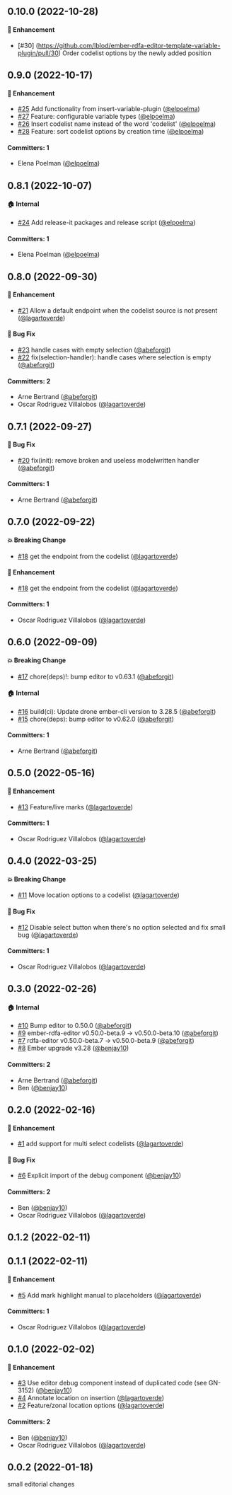 






## 0.10.0 (2022-10-28)
#### :rocket: Enhancement
* [#30] (https://github.com/lblod/ember-rdfa-editor-template-variable-plugin/pull/30) Order codelist options by the newly added position


## 0.9.0 (2022-10-17)

#### :rocket: Enhancement
* [#25](https://github.com/lblod/ember-rdfa-editor-template-variable-plugin/pull/25) Add functionality from insert-variable-plugin ([@elpoelma](https://github.com/elpoelma))
* [#27](https://github.com/lblod/ember-rdfa-editor-template-variable-plugin/pull/27) Feature: configurable variable types ([@elpoelma](https://github.com/elpoelma))
* [#26](https://github.com/lblod/ember-rdfa-editor-template-variable-plugin/pull/26) Insert codelist name instead of the word 'codelist' ([@elpoelma](https://github.com/elpoelma))
* [#28](https://github.com/lblod/ember-rdfa-editor-template-variable-plugin/pull/28) Feature: sort codelist options by creation time ([@elpoelma](https://github.com/elpoelma))

#### Committers: 1
- Elena Poelman ([@elpoelma](https://github.com/elpoelma))

## 0.8.1 (2022-10-07)

#### :house: Internal
* [#24](https://github.com/lblod/ember-rdfa-editor-template-variable-plugin/pull/24) Add release-it packages and release script ([@elpoelma](https://github.com/elpoelma))

#### Committers: 1
- Elena Poelman ([@elpoelma](https://github.com/elpoelma))

## 0.8.0 (2022-09-30)

#### :rocket: Enhancement
* [#21](https://github.com/lblod/ember-rdfa-editor-template-variable-plugin/pull/21) Allow a default endpoint when the codelist source is not present ([@lagartoverde](https://github.com/lagartoverde))

#### :bug: Bug Fix
* [#23](https://github.com/lblod/ember-rdfa-editor-template-variable-plugin/pull/23) handle cases with empty selection ([@abeforgit](https://github.com/abeforgit))
* [#22](https://github.com/lblod/ember-rdfa-editor-template-variable-plugin/pull/22) fix(selection-handler): handle cases where selection is empty ([@abeforgit](https://github.com/abeforgit))

#### Committers: 2
- Arne Bertrand ([@abeforgit](https://github.com/abeforgit))
- Oscar Rodriguez Villalobos ([@lagartoverde](https://github.com/lagartoverde))

## 0.7.1 (2022-09-27)

#### :bug: Bug Fix
* [#20](https://github.com/lblod/ember-rdfa-editor-template-variable-plugin/pull/20) fix(init): remove broken and useless modelwritten handler ([@abeforgit](https://github.com/abeforgit))

#### Committers: 1
- Arne Bertrand ([@abeforgit](https://github.com/abeforgit))

## 0.7.0 (2022-09-22)

#### :boom: Breaking Change
* [#18](https://github.com/lblod/ember-rdfa-editor-template-variable-plugin/pull/18) get the endpoint from the codelist ([@lagartoverde](https://github.com/lagartoverde))

#### :rocket: Enhancement
* [#18](https://github.com/lblod/ember-rdfa-editor-template-variable-plugin/pull/18) get the endpoint from the codelist ([@lagartoverde](https://github.com/lagartoverde))

#### Committers: 1
- Oscar Rodriguez Villalobos ([@lagartoverde](https://github.com/lagartoverde))


## 0.6.0 (2022-09-09)

#### :boom: Breaking Change
* [#17](https://github.com/lblod/ember-rdfa-editor-template-variable-plugin/pull/17) chore(deps)!: bump editor to v0.63.1 ([@abeforgit](https://github.com/abeforgit))

#### :house: Internal
* [#16](https://github.com/lblod/ember-rdfa-editor-template-variable-plugin/pull/16) build(ci): Update drone ember-cli version to 3.28.5 ([@abeforgit](https://github.com/abeforgit))
* [#15](https://github.com/lblod/ember-rdfa-editor-template-variable-plugin/pull/15) chore(deps): bump editor to v0.62.0 ([@abeforgit](https://github.com/abeforgit))

#### Committers: 1
- Arne Bertrand ([@abeforgit](https://github.com/abeforgit))


## 0.5.0 (2022-05-16)

#### :rocket: Enhancement
* [#13](https://github.com/lblod/ember-rdfa-editor-template-variable-plugin/pull/13) Feature/live marks ([@lagartoverde](https://github.com/lagartoverde))

#### Committers: 1
- Oscar Rodriguez Villalobos ([@lagartoverde](https://github.com/lagartoverde))

## 0.4.0 (2022-03-25)

#### :boom: Breaking Change
* [#11](https://github.com/lblod/ember-rdfa-editor-template-variable-plugin/pull/11) Move location options to a codelist ([@lagartoverde](https://github.com/lagartoverde))

#### :bug: Bug Fix
* [#12](https://github.com/lblod/ember-rdfa-editor-template-variable-plugin/pull/12) Disable select button when there's no option selected and fix small bug ([@lagartoverde](https://github.com/lagartoverde))

#### Committers: 1
- Oscar Rodriguez Villalobos ([@lagartoverde](https://github.com/lagartoverde))

## 0.3.0 (2022-02-26)

#### :house: Internal
* [#10](https://github.com/lblod/ember-rdfa-editor-template-variable-plugin/pull/10) Bump editor to 0.50.0 ([@abeforgit](https://github.com/abeforgit))
* [#9](https://github.com/lblod/ember-rdfa-editor-template-variable-plugin/pull/9) ember-rdfa-editor v0.50.0-beta.9 -> v0.50.0-beta.10 ([@abeforgit](https://github.com/abeforgit))
* [#7](https://github.com/lblod/ember-rdfa-editor-template-variable-plugin/pull/7) rdfa-editor v0.50.0-beta.7 -> v0.50.0-beta.9 ([@abeforgit](https://github.com/abeforgit))
* [#8](https://github.com/lblod/ember-rdfa-editor-template-variable-plugin/pull/8) Ember upgrade v3.28 ([@benjay10](https://github.com/benjay10))

#### Committers: 2
- Arne Bertrand ([@abeforgit](https://github.com/abeforgit))
- Ben ([@benjay10](https://github.com/benjay10))


## 0.2.0 (2022-02-16)

#### :rocket: Enhancement
* [#1](https://github.com/lblod/ember-rdfa-editor-template-variable-plugin/pull/1) add support for multi select codelists ([@lagartoverde](https://github.com/lagartoverde))

#### :bug: Bug Fix
* [#6](https://github.com/lblod/ember-rdfa-editor-template-variable-plugin/pull/6) Explicit import of the debug component ([@benjay10](https://github.com/benjay10))

#### Committers: 2
- Ben ([@benjay10](https://github.com/benjay10))
- Oscar Rodriguez Villalobos ([@lagartoverde](https://github.com/lagartoverde))


## 0.1.2 (2022-02-11)

## 0.1.1 (2022-02-11)

#### :rocket: Enhancement
* [#5](https://github.com/lblod/ember-rdfa-editor-template-variable-plugin/pull/5) Add mark highlight manual to placeholders ([@lagartoverde](https://github.com/lagartoverde))

#### Committers: 1
- Oscar Rodriguez Villalobos ([@lagartoverde](https://github.com/lagartoverde))

## 0.1.0 (2022-02-02)

#### :rocket: Enhancement
* [#3](https://github.com/lblod/ember-rdfa-editor-template-variable-plugin/pull/3) Use editor debug component instead of duplicated code (see GN-3152) ([@benjay10](https://github.com/benjay10))
* [#4](https://github.com/lblod/ember-rdfa-editor-template-variable-plugin/pull/4) Annotate location on insertion ([@lagartoverde](https://github.com/lagartoverde))
* [#2](https://github.com/lblod/ember-rdfa-editor-template-variable-plugin/pull/2) Feature/zonal location options ([@lagartoverde](https://github.com/lagartoverde))

#### Committers: 2
- Ben ([@benjay10](https://github.com/benjay10))
- Oscar Rodriguez Villalobos ([@lagartoverde](https://github.com/lagartoverde))

## 0.0.2 (2022-01-18)
small editorial changes




